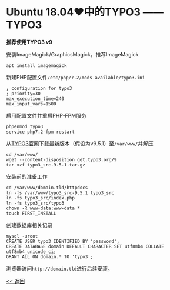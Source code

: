 # Ubuntu 18.04♥中的TYPO3 —— TYPO3

**推荐使用TYPO3 v9**

安装ImageMagick/GraphicsMagick，推荐ImageMagick

	apt install imagemagick

新建PHP配置文件`/etc/php/7.2/mods-available/typo3.ini`

	; configuration for typo3
	; priority=30
	max_execution_time=240
	max_input_vars=1500

启用配置文件并重启PHP-FPM服务

	phpenmod typo3
	service php7.2-fpm restart

从[TYPO3官网](https://get.typo3.org/)下载最新版本（假设为v9.5.1）至`/var/www/`并解压

	cd /var/www/
	wget --content-disposition get.typo3.org/9
	tar xzf typo3_src-9.5.1.tar.gz

安装前的准备工作

	cd /var/www/domain.tld/httpdocs
	ln -fs /var/www/typo3_src-9.5.1 typo3_src
	ln -fs typo3_src/index.php
	ln -fs typo3_src/typo3
	chown -R www-data:www-data *
	touch FIRST_INSTALL

创建数据库相关记录

	mysql -uroot
	CREATE USER typo3 IDENTIFIED BY 'password';
	CREATE DATABASE domain DEFAULT CHARACTER SET utf8mb4 COLLATE utf8mb4_unicode_ci;
	GRANT ALL ON domain.* TO 'typo3';

浏览器访问`http://domain.tld`进行后续安装。

[<< 返回](README.md)